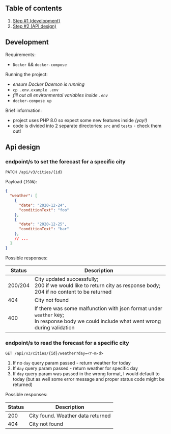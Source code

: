 ## Table of contents
1. [Step #1 (development)](#development)
2. [Step #2 (API design)](#api-design)

## Development

Requirements:
* `Docker` && `docker-compose`

Running the project:
* _ensure Docker Daemon is running_
* `cp .env.example .env`
* _fill out all environmental variables inside `.env`_
* `docker-compose up`

Brief information:
* project uses PHP 8.0 so expect some new features inside _(yay!)_
* code is divided into 2 separate directories: `src` and `tests` - check them out!

## Api design

### endpoint/s to set the forecast for a specific city

`PATCH /api/v3/cities/{id}`

Payload (`JSON`):
```json
{
  "weather": [
    {
      "date": "2020-12-24",
      "conditionText": "foo"
    },
    {
      "date": "2020-12-25",
      "conditionText": "bar"
    },
    // ...
  ]
}
```

Possible responses:

| Status  | Description                                                                                                                                       |
|---------|---------------------------------------------------------------------------------------------------------------------------------------------------|
| 200/204 | City updated successfully; <br/> 200 if we would like to return city as response body; <br/>  204 if no content to be returned                    |
| 404     | City not found                                                                                                                                    |
| 400     | If there was some malfunction with json format under `weather` key; <br/> In response body we could include what went wrong during validation     |

### endpoint/s to read the forecast for a specific city

`GET /api/v3/cities/{id}/weather?day=<Y-m-d>`

1. If no `day` query param passed - return weather for today
2. If `day` query param passed - return weather for specific day
3. If `day` query param was passed in the wrong format, I would default to today (but as well some error message and proper status code might be returned)

Possible responses:

| Status | Description                       |
|--------|-----------------------------------|
| 200    | City found. Weather data returned |
| 404    | City not found                    |
